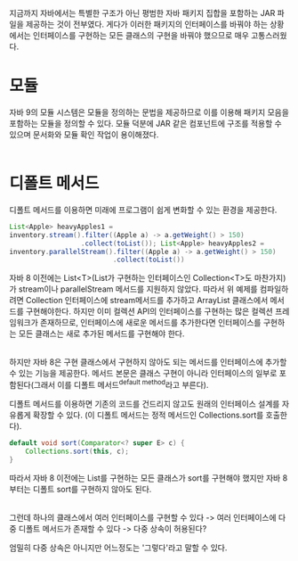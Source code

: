 지금까지 자바에서는 특별한 구조가 아닌 평범한 자바 패키지 집합을 포함하는 JAR 파일을 제공하는 것이 전부였다. 게다가 이러한 패키지의 인터페이스를 바꿔야 하는 상황에서는 인터페이스를 구현하는 모든 클래스의 구현을 바꿔야 했으므로 매우 고통스러웠다.

# 모듈
자바 9의 모듈 시스템은 모듈을 정의하는 문법을 제공하므로 이를 이용해 패키지 모음을 포함하는 모듈을 정의할 수 있다. 모듈 덕분에 JAR 같은 컴포넌트에 구조를 적용할 수 있으며 문서화와 모듈 확인 작업이 용이해졌다.<br><br>



# 디폴트 메서드
디폴트 메서드를 이용하면 미래에 프로그램이 쉽게 변화할 수 있는 환경을 제공한다.
```java
List<Apple> heavyApples1 = 
inventory.stream().filter((Apple a) -> a.getWeight() > 150)
                  .collect(toList()); List<Apple> heavyApples2 =
inventory.parallelStream().filter((Apple a) -> a.getWeight() > 150)
                          .collect(toList())
```

자바 8 이전에는 List\<T>(List가 구현하는 인터페이스인 Collection\<T>도 마찬가지)가 stream이나 parallelStream 메서드를 지원하지 않았다. 따라서 위 예제를 컴파일하려면 Collection 인터페이스에 stream메서드를 추가하고 ArrayList 클래스에서 메서드를 구현해야한다. 하지만 이미 컬렉션 API의 인터페이스를 구현하는 많은 컬렉션 프레임워크가 존재하므로, 인터페이스에 새로운 메서드를 추가한다면 인터페이스를 구현하는 모든 클래스는 새로 추가된 메서드를 구현해야 한다.<br><br>

하지만 자바 8은 구현 클래스에서 구현하지 않아도 되는 메서드를 인터페이스에 추가할 수 있는 기능을 제공한다. 메서드 본문은 클래스 구현이 아니라 인터페이스의 일부로 포함된다(그래서 이를 디폴트 메서드<sup>default method</sup>라고 부른다).

디폴트 메서드를 이용하면 기존의 코드를 건드리지 않고도 원래의 인터페이스 설계를 자유롭게 확장할 수 있다. (이 디폴트 메서드는 정적 메서드인 Collections.sort를 호출한다).
```java
default void sort(Comparator<? super E> c) {
    Collections.sort(this, c);
}
```

따라서 자바 8 이전에는 List를 구현하는 모든 클래스가 sort를 구현해야 했지만 자바 8부터는 디폴트 sort를 구현하지 않아도 된다.<br><br>

그런데 하나의 클래스에서 여러 인터페이스를 구현할 수 있다 -> 여러 인터페이스에 다중 디폴트 메서드가 존재할 수 있다 -> 다중 상속이 허용된다?

엄밀히 다중 상속은 아니지만 어느정도는 '그렇다'라고 말할 수 있다.